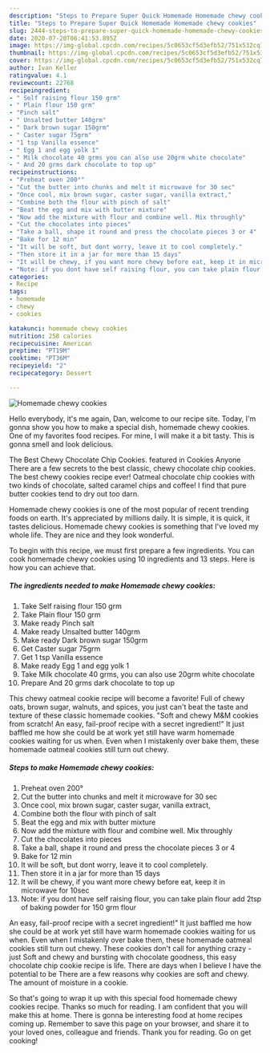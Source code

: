 ```yaml
---
description: "Steps to Prepare Super Quick Homemade Homemade chewy cookies"
title: "Steps to Prepare Super Quick Homemade Homemade chewy cookies"
slug: 2444-steps-to-prepare-super-quick-homemade-homemade-chewy-cookies
date: 2020-07-20T06:41:53.895Z
image: https://img-global.cpcdn.com/recipes/5c0653cf5d3efb52/751x532cq70/homemade-chewy-cookies-recipe-main-photo.jpg
thumbnail: https://img-global.cpcdn.com/recipes/5c0653cf5d3efb52/751x532cq70/homemade-chewy-cookies-recipe-main-photo.jpg
cover: https://img-global.cpcdn.com/recipes/5c0653cf5d3efb52/751x532cq70/homemade-chewy-cookies-recipe-main-photo.jpg
author: Ivan Keller
ratingvalue: 4.1
reviewcount: 22768
recipeingredient:
- " Self raising flour 150 grm"
- " Plain flour 150 grm"
- "Pinch salt"
- " Unsalted butter 140grm"
- " Dark brown sugar 150grm"
- " Caster sugar 75grm"
- "1 tsp Vanilla essence"
- " Egg 1 and egg yolk 1"
- " Milk chocolate 40 grms you can also use 20grm white chocolate"
- " And 20 grms dark chocolate to top up"
recipeinstructions:
- "Preheat oven 200°"
- "Cut the butter into chunks and melt it microwave for 30 sec"
- "Once cool, mix brown sugar, caster sugar, vanilla extract,"
- "Combine both the flour with pinch of salt"
- "Beat the egg and mix with butter mixture"
- "Now add the mixture with flour and combine well. Mix throughly"
- "Cut the chocolates into pieces"
- "Take a ball, shape it round and press the chocolate pieces 3 or 4"
- "Bake for 12 min"
- "It will be soft, but dont worry, leave it to cool completely."
- "Then store it in a jar for more than 15 days"
- "It will be chewy, if you want more chewy before eat, keep it in microwave for 10sec"
- "Note: if you dont have self raising flour, you can take plain flour add 2tsp of baking powder for 150 grm flour"
categories:
- Recipe
tags:
- homemade
- chewy
- cookies

katakunci: homemade chewy cookies 
nutrition: 258 calories
recipecuisine: American
preptime: "PT19M"
cooktime: "PT36M"
recipeyield: "2"
recipecategory: Dessert

---
```



![Homemade chewy cookies](https://img-global.cpcdn.com/recipes/5c0653cf5d3efb52/751x532cq70/homemade-chewy-cookies-recipe-main-photo.jpg)

Hello everybody, it's me again, Dan, welcome to our recipe site. Today, I'm gonna show you how to make a special dish, homemade chewy cookies. One of my favorites food recipes. For mine, I will make it a bit tasty. This is gonna smell and look delicious.

The Best Chewy Chocolate Chip Cookies. featured in Cookies Anyone There are a few secrets to the best classic, chewy chocolate chip cookies. The best chewy cookies recipe ever! Oatmeal chocolate chip cookies with two kinds of chocolate, salted caramel chips and coffee! I find that pure butter cookies tend to dry out too darn.

Homemade chewy cookies is one of the most popular of recent trending foods on earth. It's appreciated by millions daily. It is simple, it is quick, it tastes delicious. Homemade chewy cookies is something that I've loved my whole life. They are nice and they look wonderful.


To begin with this recipe, we must first prepare a few ingredients. You can cook homemade chewy cookies using 10 ingredients and 13 steps. Here is how you can achieve that.

<!--inarticleads1-->

##### The ingredients needed to make Homemade chewy cookies:

1. Take  Self raising flour 150 grm
1. Take  Plain flour 150 grm
1. Make ready Pinch salt
1. Make ready  Unsalted butter 140grm
1. Make ready  Dark brown sugar 150grm
1. Get  Caster sugar 75grm
1. Get 1 tsp Vanilla essence
1. Make ready  Egg 1 and egg yolk 1
1. Take  Milk chocolate 40 grms, you can also use 20grm white chocolate
1. Prepare  And 20 grms dark chocolate to top up


This chewy oatmeal cookie recipe will become a favorite! Full of chewy oats, brown sugar, walnuts, and spices, you just can&#39;t beat the taste and texture of these classic homemade cookies. &#34;Soft and chewy M&amp;M cookies from scratch! An easy, fail-proof recipe with a secret ingredient!&#34; It just baffled me how she could be at work yet still have warm homemade cookies waiting for us when. Even when I mistakenly over bake them, these homemade oatmeal cookies still turn out chewy. 

<!--inarticleads2-->

##### Steps to make Homemade chewy cookies:

1. Preheat oven 200°
1. Cut the butter into chunks and melt it microwave for 30 sec
1. Once cool, mix brown sugar, caster sugar, vanilla extract,
1. Combine both the flour with pinch of salt
1. Beat the egg and mix with butter mixture
1. Now add the mixture with flour and combine well. Mix throughly
1. Cut the chocolates into pieces
1. Take a ball, shape it round and press the chocolate pieces 3 or 4
1. Bake for 12 min
1. It will be soft, but dont worry, leave it to cool completely.
1. Then store it in a jar for more than 15 days
1. It will be chewy, if you want more chewy before eat, keep it in microwave for 10sec
1. Note: if you dont have self raising flour, you can take plain flour add 2tsp of baking powder for 150 grm flour


An easy, fail-proof recipe with a secret ingredient!&#34; It just baffled me how she could be at work yet still have warm homemade cookies waiting for us when. Even when I mistakenly over bake them, these homemade oatmeal cookies still turn out chewy. These cookies don&#39;t call for anything crazy - just Soft and chewy and bursting with chocolate goodness, this easy chocolate chip cookie recipe is life. There are days when I believe I have the potential to be There are a few reasons why cookies are soft and chewy. The amount of moisture in a cookie. 

So that's going to wrap it up with this special food homemade chewy cookies recipe. Thanks so much for reading. I am confident that you will make this at home. There is gonna be interesting food at home recipes coming up. Remember to save this page on your browser, and share it to your loved ones, colleague and friends. Thank you for reading. Go on get cooking!
